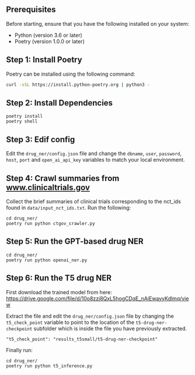 ## Prerequisites

Before starting, ensure that you have the following installed on your system:
- Python (version 3.6 or later)
- Poetry (version 1.0.0 or later)

## Step 1: Install Poetry

Poetry can be installed using the following command:

```sh
curl -sSL https://install.python-poetry.org | python3 -
```

## Step 2: Install Dependencies

```
poetry install
poetry shell
```

## Step 3: Edif config
Edit the `drug_ner/config.json` file and change the `dbname`, `user`, `password`, `host`, `port` and `open_ai_api_key` variables to match your local environment.

## Step 4: Crawl summaries from www.clinicaltrials.gov
Collect the brief summaries of clinical trials corresponding to the nct_ids found in `data/input_nct_ids.txt`. Run the following: 

```
cd drug_ner/
poetry run python ctgov_crawler.py
```

## Step 5: Run the GPT-based drug NER

```
cd drug_ner/
poetry run python openai_ner.py
```

## Step 6: Run the T5 drug NER

First download the trained model from here: https://drive.google.com/file/d/10o8zzj8QxL5hogCDqE_nAiEwayyKdlmq/view

Extract the file and edit the `drug_ner/config.json` file by changing the `t5_check_point` variable to point to the location of the `t5-drug-ner-checkpoint` subfolder which is inside the file you have previously extracted. 

```
"t5_check_point": "results_t5small/t5-drug-ner-checkpoint"
```


Finally run: 
 
```
cd drug_ner/
poetry run python t5_inference.py
```

